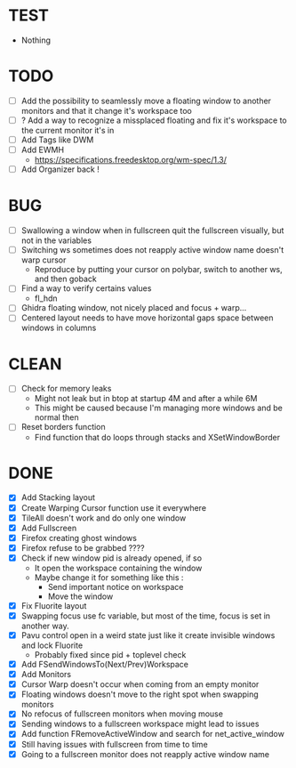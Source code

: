 # TEST
- Nothing

# TODO
- [ ] Add the possibility to seamlessly move a floating window to another monitors and that it change it's workspace too
- [ ] ? Add a way to recognize a missplaced floating and fix it's workspace to the current monitor it's in
- [ ] Add Tags like DWM
- [ ] Add EWMH
    - https://specifications.freedesktop.org/wm-spec/1.3/
- [ ] Add Organizer back !

# BUG
- [ ] Swallowing a window when in fullscreen quit the fullscreen visually, but not in the variables
- [ ] Switching ws sometimes does not reapply active window name doesn't warp cursor
    - Reproduce by putting your cursor on polybar, switch to another ws, and then goback
- [ ] Find a way to verify certains values
    - fl_hdn
- [ ] Ghidra floating window, not nicely placed and focus + warp...
- [ ] Centered layout needs to have move horizontal gaps space between windows in columns

# CLEAN
- [ ] Check for memory leaks
    - Might not leak but in btop at startup 4M and after a while 6M
    - This might be caused because I'm managing more windows and be normal then
- [ ] Reset borders function
    - Find function that do loops through stacks and XSetWindowBorder

# DONE
- [X] Add Stacking layout
- [X] Create Warping Cursor function use it everywhere
- [X] TileAll doesn't work and do only one window
- [X] Add Fullscreen
- [X] Firefox creating ghost windows
- [X] Firefox refuse to be grabbed ????
- [X] Check if new window pid is already opened, if so
    - It open the workspace containing the window
    - Maybe change it for something like this :
        - Send important notice on workspace
        - Move the window
- [X] Fix Fluorite layout
- [X] Swapping focus use fc variable, but most of the time, focus is set in another way.
- [X] Pavu control open in a weird state just like it create invisible windows and lock Fluorite
    - Probably fixed since pid + toplevel check
- [X] Add FSendWindowsTo(Next/Prev)Workspace
- [X] Add Monitors
- [X] Cursor Warp doesn't occur when coming from an empty monitor
- [X] Floating windows doesn't move to the right spot when swapping monitors
- [X] No refocus of fullscreen monitors when moving mouse
- [X] Sending windows to a fullscreen workspace might lead to issues
- [X] Add function FRemoveActiveWindow and search for net_active_window
- [X] Still having issues with fullscreen from time to time
- [X] Going to a fullscreen monitor does not reapply active window name
